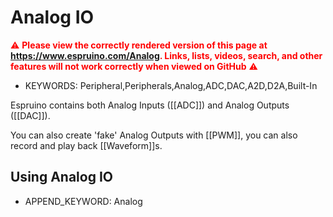 <!--- Copyright (c) 2013 Gordon Williams, Pur3 Ltd. See the file LICENSE for copying permission. -->
Analog IO
========

<span style="color:red">:warning: **Please view the correctly rendered version of this page at https://www.espruino.com/Analog. Links, lists, videos, search, and other features will not work correctly when viewed on GitHub** :warning:</span>

* KEYWORDS: Peripheral,Peripherals,Analog,ADC,DAC,A2D,D2A,Built-In

Espruino contains both Analog Inputs ([[ADC]]) and Analog Outputs ([[DAC]]).

You can also create 'fake' Analog Outputs with [[PWM]], you can also record and play back [[Waveform]]s.

Using Analog IO
--------------------

* APPEND_KEYWORD: Analog
